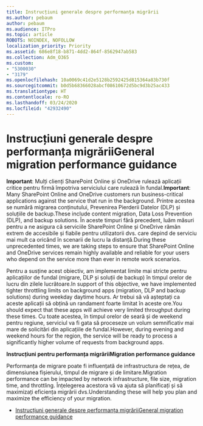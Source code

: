 ```yaml
---
title: Instrucțiuni generale despre performanța migrării
ms.author: pebaum
author: pebaum
ms.audience: ITPro
ms.topic: article
ROBOTS: NOINDEX, NOFOLLOW
localization_priority: Priority
ms.assetid: 686e8f18-b871-4dd2-864f-8562947ab583
ms.collection: Adm_O365
ms.custom:
- "5300030"
- "3179"
ms.openlocfilehash: 10a0069c41d2e5128b2592425d815364a83b730f
ms.sourcegitcommit: b0d5b68366028abcf08610672d5bc9d3b25ac433
ms.translationtype: HT
ms.contentlocale: ro-RO
ms.lasthandoff: 03/24/2020
ms.locfileid: "42932490"
---
```

# <a name="general-migration-performance-guidance"></a><span data-ttu-id="17d72-102">Instrucțiuni generale despre performanța migrării</span><span class="sxs-lookup"><span data-stu-id="17d72-102">General migration performance guidance</span></span>

<span data-ttu-id="17d72-103">**Important**: Mulți clienți SharePoint Online și OneDrive rulează aplicații critice pentru firmă împotriva serviciului care rulează în fundal.</span><span class="sxs-lookup"><span data-stu-id="17d72-103">**Important**: Many SharePoint Online and OneDrive customers run business-critical applications against the service that run in the background.</span></span> <span data-ttu-id="17d72-104">Printre acestea se numără migrarea conținutului, Prevenirea Pierderii Datelor (DLP) și soluțiile de backup.</span><span class="sxs-lookup"><span data-stu-id="17d72-104">These include content migration, Data Loss Prevention (DLP), and backup solutions.</span></span> <span data-ttu-id="17d72-105">În aceste timpuri fără precedent, luăm măsuri pentru a ne asigura că serviciile SharePoint Online și OneDrive rămân extrem de accesibile și fiabile pentru utilizatorii dvs. care depind de serviciu mai mult ca oricând în scenarii de lucru la distanță.</span><span class="sxs-lookup"><span data-stu-id="17d72-105">During these unprecedented times, we are taking steps to ensure that SharePoint Online and OneDrive services remain highly available and reliable for your users who depend on the service more than ever in remote work scenarios.</span></span>

<span data-ttu-id="17d72-106">Pentru a susține acest obiectiv, am implementat limite mai stricte pentru aplicațiilor de fundal (migrare, DLP și soluții de backup) în timpul orelor de lucru din zilele lucrătoare.</span><span class="sxs-lookup"><span data-stu-id="17d72-106">In support of this objective, we have implemented tighter throttling limits on background apps (migration, DLP and backup solutions) during weekday daytime hours.</span></span> <span data-ttu-id="17d72-107">Ar trebui să vă așteptați ca aceste aplicații să obțină un randament foarte limitat în aceste ore.</span><span class="sxs-lookup"><span data-stu-id="17d72-107">You should expect that these apps will achieve very limited throughput during these times.</span></span> <span data-ttu-id="17d72-108">Cu toate acestea, în timpul orelor de seară și de weekend pentru regiune, serviciul va fi gata să proceseze un volum semnificativ mai mare de solicitări din aplicațiile de fundal.</span><span class="sxs-lookup"><span data-stu-id="17d72-108">However, during evening and weekend hours for the region, the service will be ready to process a significantly higher volume of requests from background apps.</span></span>

<span data-ttu-id="17d72-109">**Instrucțiuni pentru performanța migrării**</span><span class="sxs-lookup"><span data-stu-id="17d72-109">**Migration performance guidance**</span></span>

<span data-ttu-id="17d72-110">Performanța de migrare poate fi influențată de infrastructura de rețea, de dimensiunea fișierului, timpul de migrare și de limitare.</span><span class="sxs-lookup"><span data-stu-id="17d72-110">Migration performance can be impacted by network infrastructure, file size, migration time, and throttling.</span></span> <span data-ttu-id="17d72-111">Înțelegerea acestora vă va ajuta să planificați și să maximizați eficiența migrării dvs.</span><span class="sxs-lookup"><span data-stu-id="17d72-111">Understanding these will help you plan and maximize the efficiency of your migration.</span></span>

- [<span data-ttu-id="17d72-112">Instrucțiuni generale despre performanța migrării</span><span class="sxs-lookup"><span data-stu-id="17d72-112">General migration performance guidance</span></span>](https://docs.microsoft.com/sharepointmigration/sharepoint-online-and-onedrive-migration-speed)
